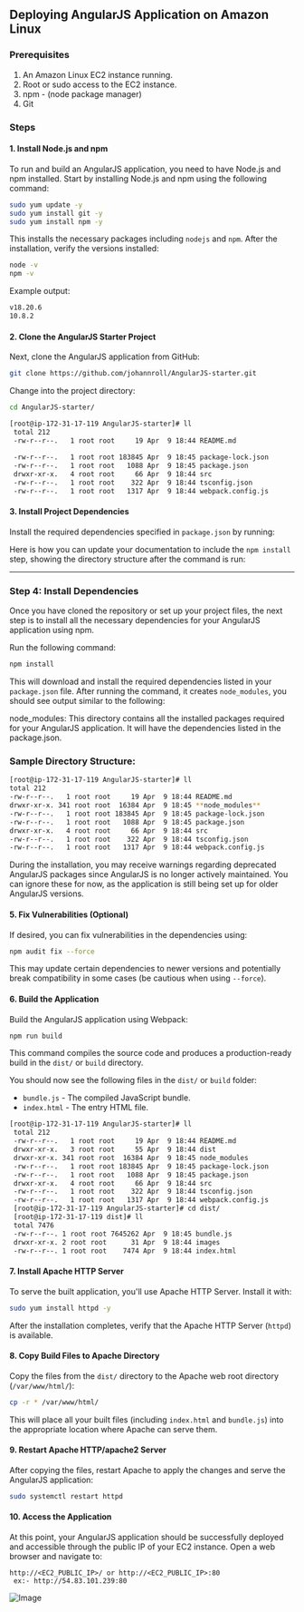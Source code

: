 ## **Deploying AngularJS Application on Amazon Linux**

### **Prerequisites**

1. An Amazon Linux EC2 instance running.
2. Root or sudo access to the EC2 instance.
3. npm - (node package manager)
4. Git

### **Steps**

#### 1. **Install Node.js and npm**
   To run and build an AngularJS application, you need to have Node.js and npm installed. Start by installing Node.js and npm using the following command:

   ```bash
   sudo yum update -y
   sudo yum install git -y
   sudo yum install npm -y
   ```

   This installs the necessary packages including `nodejs` and `npm`. After the installation, verify the versions installed:

   ```bash
   node -v
   npm -v
   ```

   Example output:
   ```bash
   v18.20.6
   10.8.2
   ```

#### 2. **Clone the AngularJS Starter Project**
   Next, clone the AngularJS application from GitHub:

   ```bash
   git clone https://github.com/johannroll/AngularJS-starter.git
   ```

   Change into the project directory:

   ```bash
   cd AngularJS-starter/
   ```
   ```bash
   [root@ip-172-31-17-119 AngularJS-starter]# ll
    total 212
    -rw-r--r--.   1 root root     19 Apr  9 18:44 README.md
    
    -rw-r--r--.   1 root root 183845 Apr  9 18:45 package-lock.json
    -rw-r--r--.   1 root root   1088 Apr  9 18:45 package.json
    drwxr-xr-x.   4 root root     66 Apr  9 18:44 src
    -rw-r--r--.   1 root root    322 Apr  9 18:44 tsconfig.json
    -rw-r--r--.   1 root root   1317 Apr  9 18:44 webpack.config.js

   ```

#### 3. **Install Project Dependencies**
   Install the required dependencies specified in `package.json` by running:

Here is how you can update your documentation to include the `npm install` step, showing the directory structure after the command is run:

---

### Step 4: Install Dependencies

Once you have cloned the repository or set up your project files, the next step is to install all the necessary dependencies for your AngularJS application using npm.

Run the following command:

```bash
npm install
```

This will download and install the required dependencies listed in your `package.json` file. After running the command, it creates `node_modules`,  you should see output similar to the following:

node_modules: This directory contains all the installed packages required for your AngularJS application. It will have the dependencies listed in the package.json.

### Sample Directory Structure:

```bash
[root@ip-172-31-17-119 AngularJS-starter]# ll
total 212
-rw-r--r--.   1 root root     19 Apr  9 18:44 README.md
drwxr-xr-x. 341 root root  16384 Apr  9 18:45 **node_modules**
-rw-r--r--.   1 root root 183845 Apr  9 18:45 package-lock.json
-rw-r--r--.   1 root root   1088 Apr  9 18:45 package.json
drwxr-xr-x.   4 root root     66 Apr  9 18:44 src
-rw-r--r--.   1 root root    322 Apr  9 18:44 tsconfig.json
-rw-r--r--.   1 root root   1317 Apr  9 18:44 webpack.config.js
```

During the installation, you may receive warnings regarding deprecated AngularJS packages since AngularJS is no longer actively maintained. You can ignore these for now, as the application is still being set up for older AngularJS versions.

#### 5. **Fix Vulnerabilities (Optional)**
   If desired, you can fix vulnerabilities in the dependencies using:

   ```bash
   npm audit fix --force
   ```

   This may update certain dependencies to newer versions and potentially break compatibility in some cases (be cautious when using `--force`).

#### 6. **Build the Application**
   Build the AngularJS application using Webpack:

   ```bash
   npm run build
   ```

   This command compiles the source code and produces a production-ready build in the `dist/`  or `build` directory.

   You should now see the following files in the `dist/` or `build` folder:
   - `bundle.js` - The compiled JavaScript bundle.
   - `index.html` - The entry HTML file.
     
   ```bash
   [root@ip-172-31-17-119 AngularJS-starter]# ll
    total 212
    -rw-r--r--.   1 root root     19 Apr  9 18:44 README.md
    drwxr-xr-x.   3 root root     55 Apr  9 18:44 dist
    drwxr-xr-x. 341 root root  16384 Apr  9 18:45 node_modules
    -rw-r--r--.   1 root root 183845 Apr  9 18:45 package-lock.json
    -rw-r--r--.   1 root root   1088 Apr  9 18:45 package.json
    drwxr-xr-x.   4 root root     66 Apr  9 18:44 src
    -rw-r--r--.   1 root root    322 Apr  9 18:44 tsconfig.json
    -rw-r--r--.   1 root root   1317 Apr  9 18:44 webpack.config.js
    [root@ip-172-31-17-119 AngularJS-starter]# cd dist/
    [root@ip-172-31-17-119 dist]# ll
    total 7476
    -rw-r--r--. 1 root root 7645262 Apr  9 18:45 bundle.js
    drwxr-xr-x. 2 root root      31 Apr  9 18:44 images
    -rw-r--r--. 1 root root    7474 Apr  9 18:44 index.html
   ```
  

#### 7. **Install Apache HTTP Server**
   To serve the built application, you'll use Apache HTTP Server. Install it with:

   ```bash
   sudo yum install httpd -y
   ```

   After the installation completes, verify that the Apache HTTP Server (`httpd`) is available.

#### 8. **Copy Build Files to Apache Directory**
   Copy the files from the `dist/` directory to the Apache web root directory (`/var/www/html/`):

   ```bash
   cp -r * /var/www/html/
   ```

   This will place all your built files (including `index.html` and `bundle.js`) into the appropriate location where Apache can serve them.

#### 9. **Restart Apache HTTP/apache2 Server**
   After copying the files, restart Apache to apply the changes and serve the AngularJS application:

   ```bash
   sudo systemctl restart httpd
   ```

#### 10. **Access the Application**
   At this point, your AngularJS application should be successfully deployed and accessible through the public IP of your EC2 instance. Open a web browser and navigate to:

   ```
   http://<EC2_PUBLIC_IP>/ or http://<EC2_PUBLIC_IP>:80
    ex:- http://54.83.101.239:80
   ```
![Image](https://github.com/user-attachments/assets/5e30ff80-e7f6-4d95-ad0d-f4e82790cd9a)
